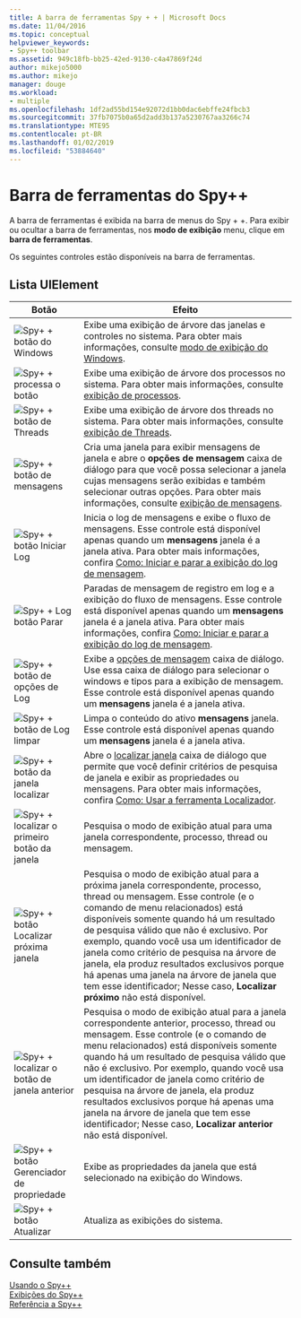 ```yaml
---
title: A barra de ferramentas Spy + + | Microsoft Docs
ms.date: 11/04/2016
ms.topic: conceptual
helpviewer_keywords:
- Spy++ toolbar
ms.assetid: 949c18fb-bb25-42ed-9130-c4a47869f24d
author: mikejo5000
ms.author: mikejo
manager: douge
ms.workload:
- multiple
ms.openlocfilehash: 1df2ad55bd154e92072d1bb0dac6ebffe24fbcb3
ms.sourcegitcommit: 37fb7075b0a65d2add3b137a5230767aa3266c74
ms.translationtype: MTE95
ms.contentlocale: pt-BR
ms.lasthandoff: 01/02/2019
ms.locfileid: "53884640"
---
```

# <a name="spy-toolbar"></a>Barra de ferramentas do Spy++
A barra de ferramentas é exibida na barra de menus do Spy + +. Para exibir ou ocultar a barra de ferramentas, nos **modo de exibição** menu, clique em **barra de ferramentas**.  
  
 Os seguintes controles estão disponíveis na barra de ferramentas.  
  
## <a name="uielement-list"></a>Lista UIElement  
  
|Botão|Efeito|  
|------------|------------|  
|![Spy&#43; &#43; botão do Windows](../debugger/media/icon_spy--_windows.gif "Icon_Spy + + Windows")|Exibe uma exibição de árvore das janelas e controles no sistema. Para obter mais informações, consulte [modo de exibição do Windows](../debugger/windows-view.md).|  
|![Spy&#43; &#43; processa o botão](../debugger/media/icon_spy--_processes.gif "Icon_Spy + + _Processes")|Exibe uma exibição de árvore dos processos no sistema. Para obter mais informações, consulte [exibição de processos](../debugger/processes-view.md).|  
|![Spy&#43; &#43; botão de Threads](../debugger/media/icon_spy--_threads.gif "Icon_Spy + + _Threads")|Exibe uma exibição de árvore dos threads no sistema. Para obter mais informações, consulte [exibição de Threads](../debugger/threads-view.md).|  
|![Spy&#43; &#43; botão de mensagens](../debugger/media/icon_spy--_messages.gif "Icon_Spy + + _Messages")|Cria uma janela para exibir mensagens de janela e abre o **opções de mensagem** caixa de diálogo para que você possa selecionar a janela cujas mensagens serão exibidas e também selecionar outras opções. Para obter mais informações, consulte [exibição de mensagens](../debugger/messages-view.md).|  
|![Spy&#43; &#43; botão Iniciar Log](../debugger/media/icon_spy--_startlog.gif "Icon_Spy + + _StartLog")|Inicia o log de mensagens e exibe o fluxo de mensagens. Esse controle está disponível apenas quando um **mensagens** janela é a janela ativa. Para obter mais informações, confira [Como: Iniciar e parar a exibição do log de mensagem](../debugger/how-to-start-and-stop-the-message-log-display.md).|  
|![Spy&#43; &#43; Log botão Parar](../debugger/media/icon_spy--_stoplog.gif "Icon_Spy + + _StopLog")|Paradas de mensagem de registro em log e a exibição do fluxo de mensagens. Esse controle está disponível apenas quando um **mensagens** janela é a janela ativa. Para obter mais informações, confira [Como: Iniciar e parar a exibição do log de mensagem](../debugger/how-to-start-and-stop-the-message-log-display.md).|  
|![Spy&#43; &#43; botão de opções de Log](../debugger/media/icon_spy--_logoptions.gif "Icon_Spy + + _LogOptions")|Exibe a [opções de mensagem](../debugger/message-options-dialog-box.md) caixa de diálogo. Use essa caixa de diálogo para selecionar o windows e tipos para a exibição de mensagem. Esse controle está disponível apenas quando um **mensagens** janela é a janela ativa.|  
|![Spy&#43; &#43; botão de Log limpar](../debugger/media/spy--_clearlog.gif "Spy + + _ClearLog")|Limpa o conteúdo do ativo **mensagens** janela. Esse controle está disponível apenas quando um **mensagens** janela é a janela ativa.|  
|![Spy&#43; &#43; botão da janela localizar](../debugger/media/icon_spy--_findwindow.gif "Icon_Spy + + _FindWindow")|Abre o [localizar janela](../debugger/find-window-dialog-box.md) caixa de diálogo que permite que você definir critérios de pesquisa de janela e exibir as propriedades ou mensagens. Para obter mais informações, confira [Como: Usar a ferramenta Localizador](../debugger/how-to-use-the-finder-tool.md).|  
|![Spy&#43; &#43; localizar o primeiro botão da janela](../debugger/media/icon_spy--_window.gif "Icon_Spy + + _Window")|Pesquisa o modo de exibição atual para uma janela correspondente, processo, thread ou mensagem.|  
|![Spy&#43; &#43; botão Localizar próxima janela](../debugger/media/icon_spy--_nextwindow.gif "Icon_Spy + + _NextWindow")|Pesquisa o modo de exibição atual para a próxima janela correspondente, processo, thread ou mensagem. Esse controle (e o comando de menu relacionados) está disponíveis somente quando há um resultado de pesquisa válido que não é exclusivo. Por exemplo, quando você usa um identificador de janela como critério de pesquisa na árvore de janela, ela produz resultados exclusivos porque há apenas uma janela na árvore de janela que tem esse identificador; Nesse caso, **Localizar próximo** não está disponível.|  
|![Spy&#43; &#43; localizar o botão de janela anterior](../debugger/media/icon_spy--_prevwindow.gif "Icon_Spy + + _PrevWindow")|Pesquisa o modo de exibição atual para a janela correspondente anterior, processo, thread ou mensagem. Esse controle (e o comando de menu relacionados) está disponíveis somente quando há um resultado de pesquisa válido que não é exclusivo. Por exemplo, quando você usa um identificador de janela como critério de pesquisa na árvore de janela, ela produz resultados exclusivos porque há apenas uma janela na árvore de janela que tem esse identificador; Nesse caso, **Localizar anterior** não está disponível.|  
|![Spy&#43; &#43; botão Gerenciador de propriedade](../debugger/media/icon_spy--_propexp.gif "Icon_Spy + + _PropExp")|Exibe as propriedades da janela que está selecionado na exibição do Windows.|  
|![Spy&#43; &#43; botão Atualizar](../debugger/media/icon_spy--_refresh.gif "Icon_Spy + + atualiza_r")|Atualiza as exibições do sistema.|  
  
## <a name="see-also"></a>Consulte também  
 [Usando o Spy++](../debugger/using-spy-increment.md)   
 [Exibições do Spy++](../debugger/spy-increment-views.md)   
 [Referência a Spy++](../debugger/spy-increment-reference.md)